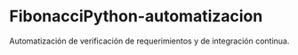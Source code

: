 # FibonacciPython-automatizacion
Automatización de verificación de requerimientos y de integración continua.

